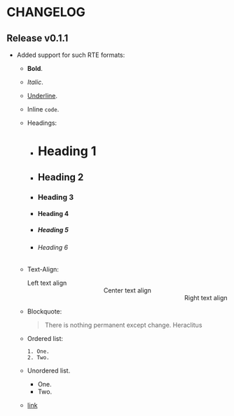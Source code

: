 # CHANGELOG

## Release v0.1.1

- Added support for such RTE formats:

  - **Bold**.
  - _Italic_.
  - <u>Underline</u>.
  - Inline <code>code</code>.
  - Headings:
    - # Heading 1
    - ## Heading 2
    - ### Heading 3
    - #### Heading 4
    - ##### Heading 5
    - ###### Heading 6
  - Text-Align:
      <div style="text-align: left">Left text align</div>
      <div style="text-align: center">Center text align</div>
      <div style="text-align: right">Right text align</div>
  - Blockquote:

      <blockquote>There is nothing permanent except change. Heraclitus</blockquote>

  - Ordered list:

    ```
    1. One.
    2. Two.
    ```

  - Unordered list.

    - One.
    - Two.

  - [link](path/to/somewhere)
